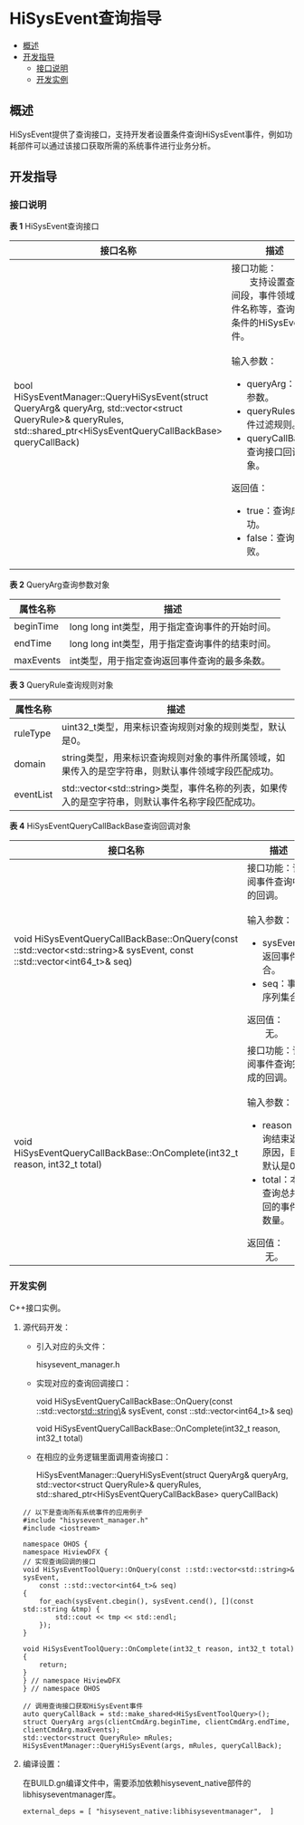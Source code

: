 # HiSysEvent查询指导<a name="ZH-CN_TOPIC_0000001231455461"></a>

-   [概述](#section279684125212)
-   [开发指导](#section315316761113)
    -   [接口说明](#section03869128521)
    -   [开发实例](#section14286111855212)

## 概述<a name="section279684125212"></a>

HiSysEvent提供了查询接口，支持开发者设置条件查询HiSysEvent事件，例如功耗部件可以通过该接口获取所需的系统事件进行业务分析。

## 开发指导<a name="section315316761113"></a>

### 接口说明<a name="section03869128521"></a>

**表 1**  HiSysEvent查询接口

| 接口名称 | 描述  |
| -------- | --------- |
| bool HiSysEventManager::QueryHiSysEvent(struct QueryArg&amp; queryArg, std::vector&lt;struct QueryRule&gt;&amp; queryRules, std::shared_ptr&lt;HiSysEventQueryCallBackBase&gt; queryCallBack) | 接口功能：<br>&emsp;&emsp;支持设置查询时间段，事件领域，事件名称等，查询满足条件的HiSysEvent事件。<br><br>输入参数：<ul><li>queryArg：查询参数。</li><li>queryRules：事件过滤规则。</li><li>queryCallBack：查询接口回调对象。</li></ul>返回值：<ul><li>true：查询成功。</li><li>false：查询失败。</li></ul> |


**表 2**  QueryArg查询参数对象

| 属性名称 | 描述  |
| -------- | --------- |
| beginTime | long long int类型，用于指定查询事件的开始时间。 |
| endTime | long long int类型，用于指定查询事件的结束时间。 |
| maxEvents | int类型，用于指定查询返回事件查询的最多条数。 |

**表 3**  QueryRule查询规则对象

| 属性名称 | 描述  |
| -------- | --------- |
| ruleType | uint32_t类型，用来标识查询规则对象的规则类型，默认是0。 |
| domain | string类型，用来标识查询规则对象的事件所属领域，如果传入的是空字符串，则默认事件领域字段匹配成功。 |
| eventList | std::vector&lt;std::string&gt;类型，事件名称的列表，如果传入的是空字符串，则默认事件名称字段匹配成功。 |

**表 4**  HiSysEventQueryCallBackBase查询回调对象

| 接口名称 | 描述  |
| -------- | --------- |
| void HiSysEventQueryCallBackBase::OnQuery(const ::std::vector&lt;std::string&gt;&amp; sysEvent, const ::std::vector&lt;int64_t&gt;&amp; seq) | 接口功能：订阅事件查询中的回调。<br><br>输入参数：<ul><li>sysEvent：返回事件集合。</li><li>seq：事件序列集合。</li></ul>返回值：<br>&emsp;&emsp;无。 |
| void HiSysEventQueryCallBackBase::OnComplete(int32_t reason, int32_t total) | 接口功能：订阅事件查询完成的回调。<br><br>输入参数：<ul><li>reason：查询结束返回原因，目前默认是0。</li><li>total：本次查询总共返回的事件总数量。</li></ul>返回值：<br>&emsp;&emsp;无。 |

### 开发实例<a name="section14286111855212"></a>

C++接口实例。

1.  源代码开发：

    -   引入对应的头文件：

        hisysevent\_manager.h

    -   实现对应的查询回调接口：

        void HiSysEventQueryCallBackBase::OnQuery\(const ::std::vector<std::string\>& sysEvent, const ::std::vector<int64\_t\>& seq\)

        void HiSysEventQueryCallBackBase::OnComplete\(int32\_t reason, int32\_t total\)

    -   在相应的业务逻辑里面调用查询接口：

        HiSysEventManager::QueryHiSysEvent\(struct QueryArg& queryArg, std::vector<struct QueryRule\>& queryRules, std::shared\_ptr<HiSysEventQueryCallBackBase\> queryCallBack\)


    ```
    // 以下是查询所有系统事件的应用例子
    #include "hisysevent_manager.h"
    #include <iostream>
    
    namespace OHOS {
    namespace HiviewDFX {
    // 实现查询回调的接口
    void HiSysEventToolQuery::OnQuery(const ::std::vector<std::string>& sysEvent,
        const ::std::vector<int64_t>& seq)
    {
        for_each(sysEvent.cbegin(), sysEvent.cend(), [](const std::string &tmp) {
            std::cout << tmp << std::endl;
        });
    }
    
    void HiSysEventToolQuery::OnComplete(int32_t reason, int32_t total)
    {
        return;
    }
    } // namespace HiviewDFX
    } // namespace OHOS
    
    // 调用查询接口获取HiSysEvent事件
    auto queryCallBack = std::make_shared<HiSysEventToolQuery>();
    struct QueryArg args(clientCmdArg.beginTime, clientCmdArg.endTime, clientCmdArg.maxEvents);
    std::vector<struct QueryRule> mRules;
    HiSysEventManager::QueryHiSysEvent(args, mRules, queryCallBack);
    ```

2.  编译设置：

    在BUILD.gn编译文件中，需要添加依赖hisysevent\_native部件的libhisyseventmanager库。

    ```
    external_deps = [ "hisysevent_native:libhisyseventmanager",  ]
    ```


